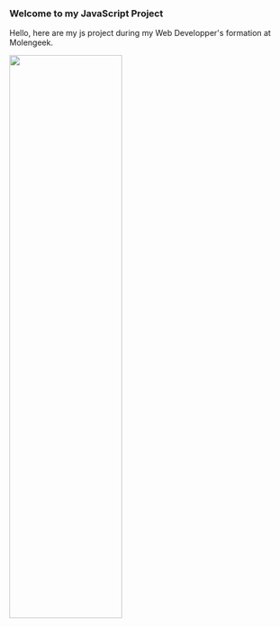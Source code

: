 ### Welcome to my JavaScript Project

Hello, here are my js project during my Web Developper's formation at Molengeek. 



<img src='./presentation/projectJS.jpg' style='width:200px; height: 1000px;' alt="">
                                                                                                                   
                                                                                          
